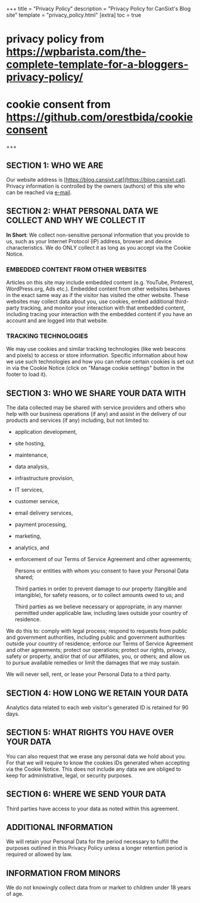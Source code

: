 +++
title = "Privacy Policy"
description = "Privacy Policy for CanSixt's Blog site"
template = "privacy_policy.html"
[extra]
toc = true
# privacy policy from https://wpbarista.com/the-complete-template-for-a-bloggers-privacy-policy/
# cookie consent from https://github.com/orestbida/cookieconsent
+++

## SECTION 1: WHO WE ARE

Our website address is [https://blog.cansixt.cat](https://blog.cansixt.cat). Privacy information is controlled by the owners (authors) of this site who can be reached via [e-mail](mailto:contact@cansixt.cat).

## SECTION 2: WHAT PERSONAL DATA WE COLLECT AND WHY WE COLLECT IT

**In Short**: We collect non-sensitive personal information that you provide to us, such as your
Internet Protocol (IP) address, browser and device characteristics. We do ONLY collect it as long as you accept via the Cookie Notice.

### EMBEDDED CONTENT FROM OTHER WEBSITES

Articles on this site may include embedded content (e.g. YouTube, Pinterest, WordPress.org, Ads etc.).
Embedded content from other websites behaves in the exact same way as if the visitor has visited the
other website. These websites may collect data about you, use cookies, embed additional third-party
tracking, and monitor your interaction with that embedded content, including tracing your interaction
with the embedded content if you have an account and are logged into that website.

### TRACKING TECHNOLOGIES

We may use cookies and similar tracking technologies (like web beacons and pixels) to access or store information. Specific information about how we use such technologies and how you can refuse certain cookies is set out in via the Cookie Notice (click on "Manage cookie settings" button in the footer to load it).

## SECTION 3: WHO WE SHARE YOUR DATA WITH

The data collected may be shared with service providers and others who help with our business operations (if any) and assist in the delivery of our products and services (if any) including, but not limited to:

- application development,
- site hosting,
- maintenance,
- data analysis,
- infrastructure provision,
- IT services,
- customer service,
- email delivery services,
- payment processing,
- marketing,
- analytics, and
- enforcement of our Terms of Service Agreement and other agreements;

    Persons or entities with whom you consent to have your Personal Data shared;

    Third parties in order to prevent damage to our property (tangible and intangible), for safety reasons, or to collect amounts owed to us; and

    Third parties as we believe necessary or appropriate, in any manner permitted under applicable law, including laws outside your country of residence.

We do this to: comply with legal process; respond to requests from public and government authorities, including public and government authorities outside your country of residence; enforce our Terms of Service Agreement and other agreements; protect our operations; protect our rights, privacy, safety or property, and/or that of our affiliates, you, or others; and allow us to pursue available remedies or limit the damages that we may sustain.

We will never sell, rent, or lease your Personal Data to a third party.

## SECTION 4: HOW LONG WE RETAIN YOUR DATA

Analytics data related to each web visitor's generated ID is retained for 90 days.

## SECTION 5: WHAT RIGHTS YOU HAVE OVER YOUR DATA

You can also request that we erase any personal data we hold about you. For that we will require to know the cookies IDs generated when accepting via the Cookie Notice. This does not include any data we are obliged to keep for administrative, legal, or security purposes.

## SECTION 6: WHERE WE SEND YOUR DATA

Third parties have access to your data as noted within this agreement.

## ADDITIONAL INFORMATION

We will retain your Personal Data for the period necessary to fulfill the purposes outlined in this Privacy Policy unless a longer retention period is required or allowed by law.

## INFORMATION FROM MINORS

We do not knowingly collect data from or market to children under 18 years of age.
